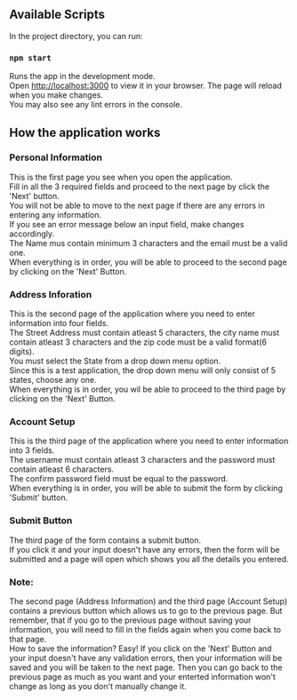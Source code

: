 ## Available Scripts

In the project directory, you can run:

### `npm start`

Runs the app in the development mode.\
Open [http://localhost:3000](http://localhost:3000) to view it in your browser.
The page will reload when you make changes.\
You may also see any lint errors in the console.

## How the application works

### Personal Information
This is the first page you see when you open the application.\
Fill in all the 3 required fields and proceed to the next page by click the 'Next' button.\
You will not be able to move to the next page if there are any errors in entering any information.\
If you see an error message below an input field, make changes accordingly.\
The Name mus contain minimum 3 characters and the email must be a valid one.\
When everything is in order, you will be able to proceed to the second page by clicking on the 'Next' Button.

### Address Inforation
This is the second page of the application where you need to enter information into four fields.\
The Street Address must contain atleast 5 characters, the city name must contain atleast 3 characters and the zip code must be a valid format(6 digits).\
You must select the State from a drop down menu option.\
Since this is a test application, the drop down menu will only consist of 5 states, choose any one.\
When everything is in order, you wil be able to proceed to the third page by clicking on the 'Next' Button.

### Account Setup
This is the third page of the application where you need to enter information into 3 fields.\
The username must contain atleast 3 characters and the password must contain atleast 6 characters.\
The confirm password field must be equal to the password.\
When everything is in order, you will be able to submit the form by clicking 'Submit' button.

### Submit Button
The third page of the form contains a submit button.\
If you click it and your input doesn't have any errors, then the form will be submitted and a page will open which shows you all the details you entered.

### Note:
The second page (Address Information) and the third page (Account Setup) contains a previous button which allows us to go to the previous page.
But remember, that if you go to the previous page without saving your information, you will need to fill in the fields again when you come back to that page.\
How to save the information? Easy! If you click on the 'Next' Button and your input doesn't have any validation errors, then your information will be saved and 
you will be taken to the next page. Then you can go back to the previous page as much as you want and your enterted information won't change as long as you don't
manually change it.
